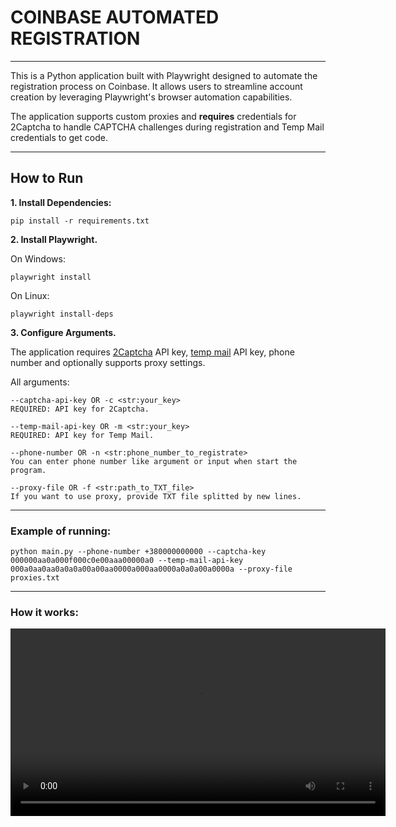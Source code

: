 <h1>COINBASE AUTOMATED REGISTRATION</h1>
<hr>
This is a Python application built with Playwright designed to automate the registration process on Coinbase. It allows users to streamline account creation by leveraging Playwright's browser automation capabilities. 

The application supports custom proxies and <b>requires</b> credentials for 2Captcha to handle CAPTCHA challenges during registration and Temp Mail credentials to get code.


<hr>
<h2>How to Run</h2>
<p><b>1. Install Dependencies:</b></p>
<code>pip install -r requirements.txt</code>

<p><b>2. Install Playwright.</b></p>
<p>On Windows:</p>
<code>playwright install</code>
<p>On Linux:</p>
<code>playwright install-deps</code>

<p><b>3. Configure Arguments.</b></p>
<p>The application requires <a href="https://2captcha.com/uk/enterpage">2Captcha</a> API key, <a href="https://temp-mail.org/uk/api">temp mail</a> API key, phone number and optionally supports proxy settings.</p> 
<p>All arguments:</p>

```
--captcha-api-key OR -c <str:your_key>
REQUIRED: API key for 2Captcha.

--temp-mail-api-key OR -m <str:your_key>
REQUIRED: API key for Temp Mail.

--phone-number OR -n <str:phone_number_to_registrate>
You can enter phone number like argument or input when start the program.

--proxy-file OR -f <str:path_to_TXT_file>
If you want to use proxy, provide TXT file splitted by new lines.
```

<hr>
<h3>Example of running:</h3>

```
python main.py --phone-number +380000000000 --captcha-key 000000aa0a000f000c0e00aaa00000a0 --temp-mail-api-key 000a0aa0aa0a0a0a00a00aa0000a000aa0000a0a0a00a0000a --proxy-file proxies.txt
```
<hr>
<h3>How it works:</h3>
<video width="600" controls>
  <source src="readme_sources/video.mp4" type="video/mp4">
  Your browser does not support the video tag.
</video>